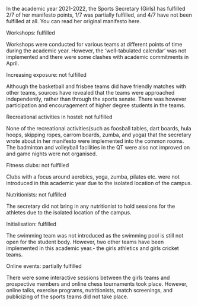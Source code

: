 
In the academic year 2021-2022, the Sports Secretary (Girls) has fulfilled 2/7 of her manifesto points, 1/7 was partially fulfilled, and 4/7 have not been fulfilled at all. You can read her original manifesto here.



Workshops: fulfilled



Workshops were conducted for various teams at different points of time during the academic year. However, the ‘well-tabulated calendar’ was not implemented and there were some clashes with academic commitments in April.



Increasing exposure: not fulfilled



Although the basketball and frisbee teams did have friendly matches with other teams, sources have revealed that the teams were approached independently, rather than through the sports senate. There was however participation and encouragement of higher degree students in the teams.&nbsp;



Recreational activities in hostel: not fulfilled



None of the recreational activities(such as foosball tables, dart boards, hula hoops, skipping ropes, carrom boards, zumba, and yoga) that the secretary wrote about in her manifesto were implemented into the common rooms. The badminton and volleyball facilities in the QT were also not improved on and game nights were not organised.&nbsp;



Fitness clubs: not fulfilled



Clubs with a focus around aerobics, yoga, zumba, pilates etc. were not introduced in this academic year due to the isolated location of the campus.



Nutritionists: not fulfilled



The secretary did not bring in any nutritionist to hold sessions for the athletes due to the isolated location of the campus.



Initialisation: fulfilled



The swimming team was not introduced as the swimming pool is still not open for the student body. However, two other teams have been implemented in this academic year.- the girls athletics and girls cricket teams.&nbsp;



Online events: partially fulfilled



There were some interactive sessions between the girls teams and prospective members and online chess tournaments took place. However, online talks, exercise programs, nutritionists, match screenings, and publicizing of the sports teams did not take place.

